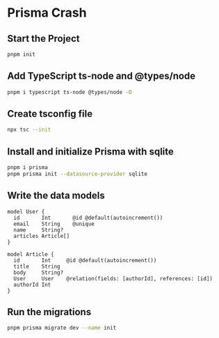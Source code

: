 # Prisma Crash

## Start the Project

```bash
pnpm init
```

## Add TypeScript ts-node and @types/node

```bash
pnpm i typescript ts-node @types/node -D
```

## Create tsconfig file

```bash
npx tsc --init
```

## Install and initialize Prisma with sqlite

```bash
pnpm i prisma
pnpm prisma init --datasource-provider sqlite
```

## Write the data models

```prisma
model User {
  id       Int       @id @default(autoincrement())
  email    String    @unique
  name     String?
  articles Article[]
}

model Article {
  id       Int     @id @default(autoincrement())
  title    String
  body     String?
  User     User    @relation(fields: [authorId], references: [id])
  authorId Int
}
```

## Run the migrations

```bash
pnpm prisma migrate dev --name init
```

